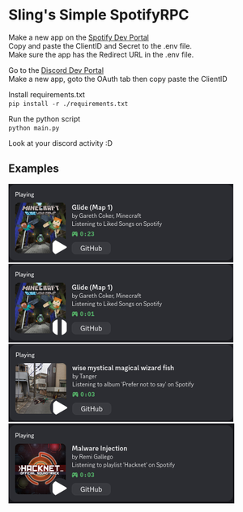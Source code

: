 # Sling's Simple SpotifyRPC  
  
Make a new app on the [Spotify Dev Portal](https://developer.spotify.com/dashboard)  
Copy and paste the ClientID and Secret to the .env file.  
Make sure the app has the Redirect URL in the .env file.  
  
Go to the [Discord Dev Portal](https://discord.com/developers/applications)  
Make a new app, goto the OAuth tab then copy paste the ClientID  
  
Install requirements.txt  
`pip install -r ./requirements.txt`  
  
Run the python script  
`python main.py`  
  
Look at your discord activity :D

## Examples  
![Playing from liked songs](https://github.com/Slingexe/SpotifyRPC/blob/main/.github/readme-screenshots/playing1.png)
![Paused from liked songs](https://github.com/Slingexe/SpotifyRPC/blob/main/.github/readme-screenshots/paused1.png)
![Playing from album](https://github.com/Slingexe/SpotifyRPC/blob/main/.github/readme-screenshots/playing-album.png)
![Playing from playlist](https://github.com/Slingexe/SpotifyRPC/blob/main/.github/readme-screenshots/playing-playlist.png)